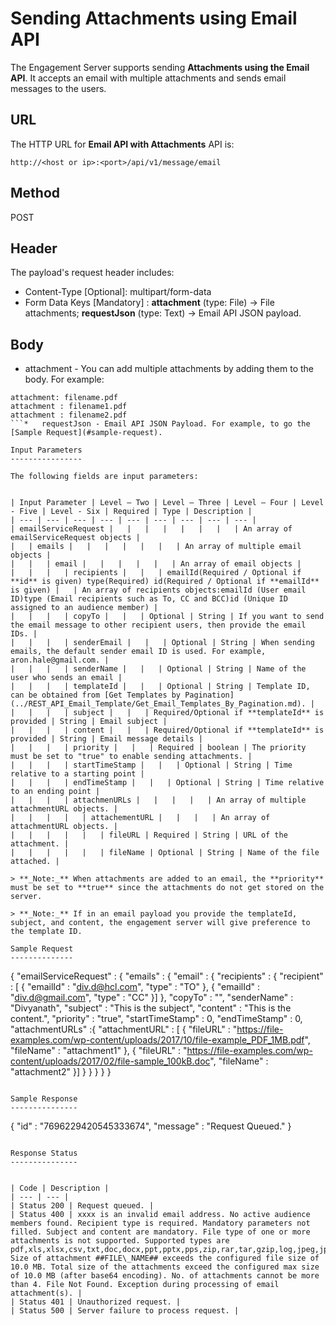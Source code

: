                            

Sending Attachments using Email API
===================================

The Engagement Server supports sending **Attachments using the Email API**. It accepts an email with multiple attachments and sends email messages to the users.

URL
---

The HTTP URL for **Email API with Attachments** API is:

```
http://<host or ip>:<port>/api/v1/message/email
```

Method
------

POST

Header
------

The payload's request header includes:

*   Content-Type \[Optional\]: multipart/form-data
*   Form Data Keys \[Mandatory\] : **attachment** (type: File) → File attachments; **requestJson** (type: Text) → Email API JSON payload.

Body
----

*   attachment - You can add multiple attachments by adding them to the body. For example:
```
attachment: filename.pdf
attachment : filename1.pdf
attachment : filename2.pdf
```*   requestJson - Email API JSON Payload. For example, to go the [Sample Request](#sample-request).

Input Parameters
----------------

The following fields are input parameters:

  
| Input Parameter | Level – Two | Level – Three | Level – Four | Level - Five | Level - Six | Required | Type | Description |
| --- | --- | --- | --- | --- | --- | --- | --- | --- |
| emailServiceRequest |   |   |   |   |   |   |   | An array of emailServiceRequest objects |
|   | emails |   |   |   |   |   |   | An array of multiple email objects |
|   |   | email |   |   |   |   |   | An array of email objects |
|   |   |   | recipients |   |   | emailId(Required / Optional if **id** is given) type(Required) id(Required / Optional if **emailId** is given) |   | An array of recipients objects:emailId (User email ID)type (Email recipients such as To, CC and BCC)id (Unique ID assigned to an audience member) |
|   |   |   | copyTo |   |   | Optional | String | If you want to send the email message to other recipient users, then provide the email IDs. |
|   |   |   | senderEmail |   |   | Optional | String | When sending emails, the default sender email ID is used. For example, aron.hale@gmail.com. |
|   |   |   | senderName |   |   | Optional | String | Name of the user who sends an email |
|   |   |   | templateId |   |   | Optional | String | Template ID, can be obtained from [Get Templates by Pagination](../REST_API_Email_Template/Get_Email_Templates_By_Pagination.md). |
|   |   |   | subject |   |   | Required/Optional if **templateId** is provided | String | Email subject |
|   |   |   | content |   |   | Required/Optional if **templateId** is provided | String | Email message details |
|   |   |   | priority |   |   | Required | boolean | The priority must be set to "true" to enable sending attachments. |
|   |   |   | startTimeStamp |   |   | Optional | String | Time relative to a starting point |
|   |   |   | endTimeStamp |   |   | Optional | String | Time relative to an ending point |
|   |   |   | attachmenURLs |   |   |   |   | An array of multiple attachmentURL objects. |
|   |   |   |   | attachementURL |   |   |   | An array of attachmentURL objects. |
|   |   |   |   |   | fileURL | Required | String | URL of the attachment. |
|   |   |   |   |   | fileName | Optional | String | Name of the file attached. |

> **_Note:_** When attachments are added to an email, the **priority** must be set to **true** since the attachments do not get stored on the server.

> **_Note:_** If in an email payload you provide the templateId, subject, and content, the engagement server will give preference to the template ID.

Sample Request
--------------

```
{
  "emailServiceRequest" : {
    "emails" : {
      "email" : {
        "recipients" : {
          "recipient" : [ 
           {
            "emailId" : "div.d@hcl.com",
            "type" : "TO"
          },
          {
            "emailId" : "div.d@gmail.com",
            "type" : "CC"
          }]
        },
        "copyTo" : "",
        "senderName" : "Divyanath",
        "subject" : "This is the subject",
        "content" : "This is the content.",
        "priority" : "true",
        "startTimeStamp" : 0,
        "endTimeStamp" : 0,
        "attachmentURLs" :{
          "attachmentURL" : [
          {
              "fileURL" : "https://file-examples.com/wp-content/uploads/2017/10/file-example_PDF_1MB.pdf",
              "fileName" : "attachment1"
          },
          {
              "fileURL" : "https://file-examples.com/wp-content/uploads/2017/02/file-sample_100kB.doc",
              "fileName" : "attachment2"
          }]
        }
      }
    }
  }
}
```

Sample Response
---------------

```
{
"id" : "7696229420545333674",
"message" : "Request Queued."
} 
```

Response Status
---------------

  
| Code | Description |
| --- | --- |
| Status 200 | Request queued. |
| Status 400 | xxxx is an invalid email address. No active audience members found. Recipient type is required. Mandatory parameters not filled. Subject and content are mandatory. File type of one or more attachments is not supported. Supported types are pdf,xls,xlsx,csv,txt,doc,docx,ppt,pptx,pps,zip,rar,tar,gzip,log,jpeg,jpg,png. Size of attachment ##FILE\_NAME## exceeds the configured file size of 10.0 MB. Total size of the attachments exceed the configured max size of 10.0 MB (after base64 encoding). No. of attachments cannot be more than 4. File Not Found. Exception during processing of email attachment(s). |
| Status 401 | Unauthorized request. |
| Status 500 | Server failure to process request. |
